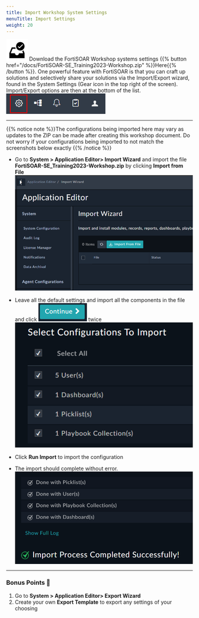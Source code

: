 ```yaml
---
title: Import Workshop System Settings
menuTitle: Import Settings
weight: 20
---
```


<!-- ![user_complete_icon](check_box.svg)
Download the FortiSOAR Workshop systems settings {{% button href="https://fortinet.eg_nyte.com/dl/ksEz9vw3pL/FortiSOAR-SE_Training2023-Workshop.zip_" %}}Here{{% /button %}}. One powerful feature with FortiSOAR is that you can craft up solutions and selectively share your solutions via the Import/Export wizard, found in the System Settings (Gear icon in the top right of the screen). Import/Export options are then at the bottom of the list.
![System Settings at the top right](topright.png)
Password: `p9iFpVjg` -->

![user_complete_icon](check_box.svg)
Download the FortiSOAR Workshop systems settings {{% button href="/docs/FortiSOAR-SE_Training2023-Workshop.zip" %}}Here{{% /button %}}. One powerful feature with FortiSOAR is that you can craft up solutions and selectively share your solutions via the Import/Export wizard, found in the System Settings (Gear icon in the top right of the screen). Import/Export options are then at the bottom of the list.
![System Settings at the top right](topright.png)

---

{{% notice note %}}The configurations being imported here may vary as updates to the ZIP can be made after creating this workshop document. Do not worry if your configurations being imported to not match the screenshots below exactly
{{% /notice %}}

- Go to **System > Application Editor> Import Wizard** and import the file **FortiSOAR-SE_Training2023-Workshop.zip** by clicking **Import from File**
![Import Wizard](appeditor.png?height=300px)

- Leave all the default settings and import all the components in the file and click ![Continue button](continue.png?height=40px&classes=inline) twice
![Select configuration to import](selectconfigs.png?height=250px)

- Click **Run Import** to import the configuration

- The import should complete without error.
![Import Success](import.png?height=250px)

---

### Bonus Points :money_with_wings:

1. Go to **System > Application Editor> Export Wizard**
2. Create your own **Export Template** to export any settings of your choosing
